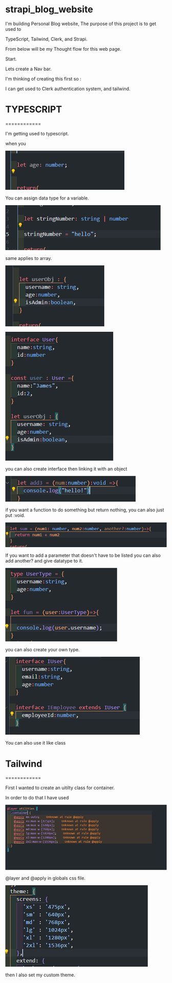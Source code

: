# strapi_blog_website


I'm building Personal Blog website, The purpose of this project is to get used to 

TypeScript, Tailwind, Clerk, and Strapi.


From below will be my Thought flow for this web page.






Start.


Lets create a Nav bar. 

I'm thinking of creating this first so :

I can get used to Clerk authentication system, and tailwind.

# TYPESCRIPT
============

I'm getting used to typescript.

when you 

![alt text](image.png)

You can assign data type for a variable.


![alt text](image-1.png)


same applies to array.

![alt text](image-2.png)


![alt text](image-3.png)

you can also create interface then linking it with an object

![alt text](image-4.png)

if you want a function to do something but return nothing, you can also just put :void.

![alt text](image-5.png)

If you want to add a parameter that doesn't have to be listed you can also add another? and give datatype to it.

![alt text](image-6.png)

you can also create your own type.

![alt text](image-7.png)

You can also use it like class 



# Tailwind
============

First I wanted to create an uitilty class for container.

In order to do that I have used 

![alt text](image-8.png)

@layer and @apply in globals css file.

![alt text](image-9.png)

then I also set my custom theme.

